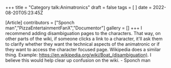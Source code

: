 +++
title = "Category talk:Animatronics"
draft = false
tags = [ ]
date = 2022-08-20T05:23:45Z

[Article]
contributors = ["Sponch man","PizzaEntertainmentFanX","Documentor"]
gallery = []
+++
I recommend adding disambiguation pages to the characters. That way, on other parts of the wiki, if someone clicks a link to a character, it'll ask them to clarify whether they want the technical aspects of the animatronic or if they want to access the character focused page. Wikipedia does a similar thing. Example: https://en.wikipedia.org/wiki/Boat_(disambiguation). I believe this would help clear up confusion on the wiki. - Sponch man